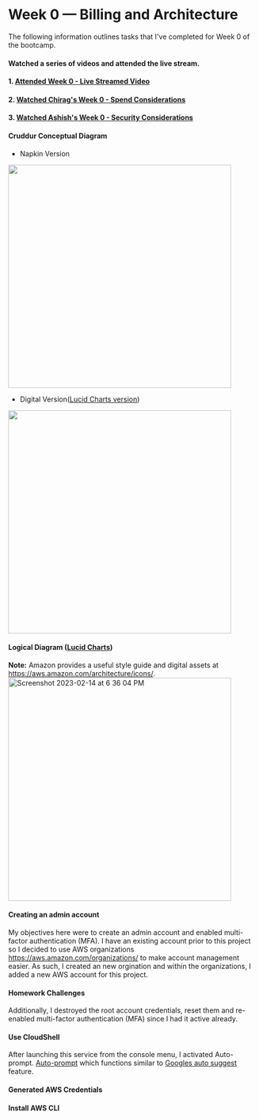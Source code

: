 # Week 0 — Billing and Architecture

The following information outlines tasks that I've completed for Week 0 of the bootcamp.  
#### Watched a series of videos and attended the live stream.
#### 1. [Attended Week 0 - Live Streamed Video](https://www.youtube.com/watch?v=SG8blanhAOg&list=PLBfufR7vyJJ7k25byhRXJldB5AiwgNnWv&index=12)  
#### 2. [Watched Chirag's Week 0 - Spend Considerations](https://www.youtube.com/watch?v=OVw3RrlP-sI&list=PLBfufR7vyJJ7k25byhRXJldB5AiwgNnWv&index=13) 
#### 3. [Watched Ashish's Week 0 - Security Considerations](https://www.youtube.com/watch?v=4EMWBYVggQI&list=PLBfufR7vyJJ7k25byhRXJldB5AiwgNnWv&index=15)
#### Cruddur Conceptual Diagram 

* Napkin Version  
<img src="https://user-images.githubusercontent.com/1646055/218515054-589de2bd-d983-402a-9de4-45ef00cb5697.jpg" width="450">

* Digital Version(<a href="https://lucid.app/lucidchart/d6001220-63ae-4bc7-afe6-215c53ae4aba/edit?viewport_loc=-131%2C-40%2C2219%2C1151%2C0_0&invitationId=inv_4664376a-d244-4bde-9003-d7d1e637cfd3" target="_blank">Lucid Charts version</a>)
<img src="https://user-images.githubusercontent.com/1646055/218799773-54122b31-3e7a-49f4-8e6f-2064a5833402.png" width="450">

#### Logical Diagram (<a href="https://lucid.app/lucidchart/d6001220-63ae-4bc7-afe6-215c53ae4aba/edit?viewport_loc=-175%2C29%2C2219%2C1151%2CqOXwPx8sbkf~&invitationId=inv_4664376a-d244-4bde-9003-d7d1e637cfd3" target="_blank">Lucid Charts</a>)     
**Note:**  Amazon provides a useful style guide and digital assets at https://aws.amazon.com/architecture/icons/.   
<img width="450" alt="Screenshot 2023-02-14 at 6 36 04 PM" src="https://user-images.githubusercontent.com/1646055/218887221-9b29456e-0f36-4969-b058-b81f13499d43.png">
#### Creating an admin account
My objectives here were to create an admin account and enabled multi-factor authentication (MFA). I have an existing account prior to this project so I decided to use AWS organizations https://aws.amazon.com/organizations/ to make account management easier. As such, I created an new orgination and within the organizations, I added a new AWS account for this project.  

#### Homework Challenges
Additionally, I destroyed the root account credentials, reset them and re-enabled multi-factor authentication (MFA) since I had it active already. 

#### Use CloudShell
After launching this service from the console menu, I activated Auto-prompt. [Auto-prompt](https://docs.aws.amazon.com/cli/latest/userguide/cli-usage-parameters-prompting.html) which functions similar to [Googles auto suggest](https://support.google.com/websearch/answer/7368877?hl=en#:~:text=Autocomplete%20is%20a%20feature%20within,they%20already%20intended%20to%20do.) feature.

#### Generated AWS Credentials

#### Install AWS CLI
